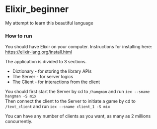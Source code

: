 # Elixir_beginner
My attempt to learn this beautiful language

### How to run
You should have Elixir on your computer. Instructions for installing here: https://elixir-lang.org/install.html

The application is divided to 3 sections. 
- Dictionary - for storing the library APIs
- The Server - for server logics
- The Client - for interactions from the client

You should first start the Server by cd to `/hangman` and run `iex --sname hangman -S mix` <br>
Then connect the client to the Server to initiate a game by cd to `/text_client` and run `iex --sname client_1 -S mix` <br>

You can have any number of clients as you want, as many as 2 millions concurrently.

